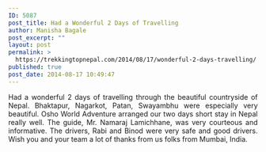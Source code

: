 ```yaml
---
ID: 5087
post_title: Had a Wonderful 2 Days of Travelling
author: Manisha Bagale
post_excerpt: ""
layout: post
permalink: >
  https://trekkingtopnepal.com/2014/08/17/wonderful-2-days-travelling/
published: true
post_date: 2014-08-17 10:49:47
---
```

<p style="text-align: justify;">Had a wonderful 2 days of travelling through the beautiful countryside of Nepal. Bhaktapur, Nagarkot, Patan, Swayambhu were especially very beautiful. Osho World Adventure arranged our two days short stay in Nepal really well. The guide, Mr. Namaraj Lamichhane, was very courteous and informative. The drivers, Rabi and Binod were very safe and good drivers. Wish you and your team a lot of thanks from us folks from Mumbai, India.</p>